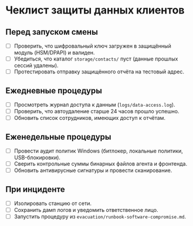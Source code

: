 # Чеклист защиты данных клиентов

## Перед запуском смены

- [ ] Проверить, что шифровальный ключ загружен в защищённый модуль (HSM/DPAPI) и валиден.
- [ ] Убедиться, что каталог `storage/contacts/` пуст (данные прошлых сессий удалены).
- [ ] Протестировать отправку защищённого отчёта на тестовый адрес.

## Ежедневные процедуры

- [ ] Просмотреть журнал доступа к данным (`logs/data-access.log`).
- [ ] Проверить, что автоудаление старше 24 часов прошло успешно.
- [ ] Обновить список сотрудников, имеющих доступ к отчётам.

## Еженедельные процедуры

- [ ] Провести аудит политик Windows (битлокер, локальные политики, USB-блокировки).
- [ ] Сверить контрольные суммы бинарных файлов агента и фронтенда.
- [ ] Обновить антивирусные сигнатуры и провести сканирование.

## При инциденте

- [ ] Изолировать станцию от сети.
- [ ] Сохранить дамп логов и уведомить ответственное лицо.
- [ ] Запустить процедуру из `evacuation/runbook-software-compromise.md`.
